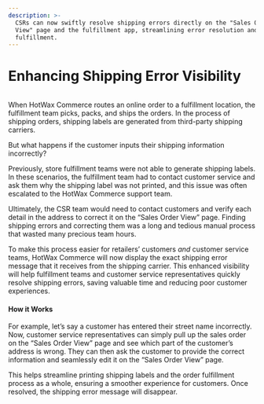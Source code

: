 ```yaml
---
description: >-
  CSRs can now swiftly resolve shipping errors directly on the "Sales Order
  View" page and the fulfillment app, streamlining error resolution and order
  fulfillment.
---
```


# Enhancing Shipping Error Visibility

<figure><img src="https://www.hotwax.co/hubfs/Product%20Updates%20and%20Release%20Notes/2022/July%202022/Product%20Updates/Featured%20Images/Enhancing%20shipping%20error%20visibility.png" alt=""><figcaption></figcaption></figure>

When HotWax Commerce routes an online order to a fulfillment location, the fulfillment team picks, packs, and ships the orders. In the process of shipping orders, shipping labels are generated from third-party shipping carriers.

But what happens if the customer inputs their shipping information incorrectly?

Previously, store fulfillment teams were not able to generate shipping labels. In these scenarios, the fulfillment team had to contact customer service and ask them why the shipping label was not printed, and this issue was often escalated to the HotWax Commerce support team.

Ultimately, the CSR team would need to contact customers and verify each detail in the address to correct it on the “Sales Order View” page. Finding shipping errors and correcting them was a long and tedious manual process that wasted many precious team hours.

To make this process easier for retailers’ customers _and_ customer service teams, HotWax Commerce will now display the exact shipping error message that it receives from the shipping carrier. This enhanced visibility will help fulfillment teams and customer service representatives quickly resolve shipping errors, saving valuable time and reducing poor customer experiences.

#### **How it Works**

For example, let’s say a customer has entered their street name incorrectly. Now, customer service representatives can simply pull up the sales order on the “Sales Order View” page and see which part of the customer’s address is wrong. They can then ask the customer to provide the correct information and seamlessly edit it on the “Sales Order View” page.

This helps streamline printing shipping labels and the order fulfillment process as a whole, ensuring a smoother experience for customers. Once resolved, the shipping error message will disappear.
